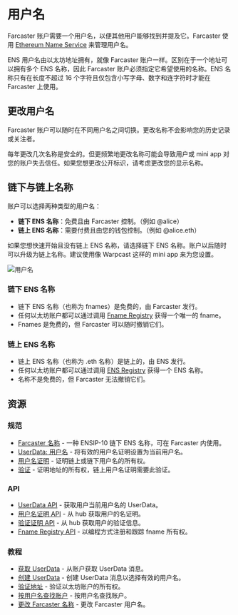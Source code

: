 # 用户名

Farcaster 账户需要一个用户名，以便其他用户能够找到并提及它。Farcaster 使用 [Ethereum Name Service](https://ens.domains/) 来管理用户名。

ENS 用户名由以太坊地址拥有，就像 Farcaster 账户一样。区别在于一个地址可以拥有多个 ENS 名称，因此 Farcaster 账户必须指定它希望使用的名称。ENS 名称只有在长度不超过 16 个字符且仅包含小写字母、数字和连字符时才能在 Farcaster 上使用。

## 更改用户名

Farcaster 账户可以随时在不同用户名之间切换。更改名称不会影响您的历史记录或关注者。

每年更改几次名称是安全的。但更频繁地更改名称可能会导致用户或 mini app 对您的账户失去信任。如果您想更改公开标识，请考虑更改您的显示名称。

## 链下与链上名称

账户可以选择两种类型的用户名：

- **链下 ENS 名称**：免费且由 Farcaster 控制。（例如 @alice）
- **链上 ENS 名称**：需要付费且由您的钱包控制。（例如 @alice.eth）

如果您想快速开始且没有链上 ENS 名称，请选择链下 ENS 名称。账户以后随时可以升级为链上名称。建议使用像 Warpcast 这样的 mini app 来为您设置。

![用户名](/assets/usernames.png)

### 链下 ENS 名称

- 链下 ENS 名称（也称为 fnames）是免费的，由 Farcaster 发行。
- 任何以太坊账户都可以通过调用 [Fname Registry](/zh/learn/architecture/ens-names) 获得一个唯一的 fname。
- Fnames 是免费的，但 Farcaster 可以随时撤销它们。

### 链上 ENS 名称

- 链上 ENS 名称（也称为 .eth 名称）是链上的，由 ENS 发行。
- 任何以太坊账户都可以通过调用 [ENS Registry](https://docs.ens.domains/dapp-developer-guide/the-ens-registry) 获得一个 ENS 名称。
- 名称不是免费的，但 Farcaster 无法撤销它们。

## 资源

### 规范

- [Farcaster 名称](https://github.com/farcasterxyz/protocol/blob/main/docs/SPECIFICATION.md#5-fname-specifications) - 一种 ENSIP-10 链下 ENS 名称，可在 Farcaster 内使用。
- [UserData: 用户名](https://github.com/farcasterxyz/protocol/blob/main/docs/SPECIFICATION.md#23-user-data) - 将有效的用户名证明设置为当前用户名。
- [用户名证明](https://github.com/farcasterxyz/protocol/blob/main/docs/SPECIFICATION.md#17-username-proof) - 证明链上或链下用户名的所有权。
- [验证](https://github.com/farcasterxyz/protocol/blob/main/docs/SPECIFICATION.md#25-verifications) - 证明地址的所有权，链上用户名证明需要此验证。

### API

- [UserData API](../../reference/hubble/httpapi/userdata) - 获取用户当前用户名的 UserData。
- [用户名证明 API](../../reference/hubble/httpapi/usernameproof) - 从 hub 获取用户的名证明。
- [验证证明 API](../../reference/hubble/httpapi/verification) - 从 hub 获取用户的验证信息。
- [Fname Registry API](../../reference/fname/api.md) - 以编程方式注册和跟踪 fname 所有权。

### 教程

- [获取 UserData](../../developers/guides/querying/fetch-profile.md) - 从账户获取 UserData 消息。
- [创建 UserData](../../developers/guides/writing/messages#user-data) - 创建 UserData 消息以选择有效的用户名。
- [验证地址](../../developers/guides/writing/verify-address.md) - 验证以太坊账户的所有权。
- [按用户名查找账户](../../developers/guides/accounts/find-by-name.md) - 按用户名查找账户。
- [更改 Farcaster 名称](../../developers/guides/accounts/change-fname.md) - 更改 Farcaster 用户名。
